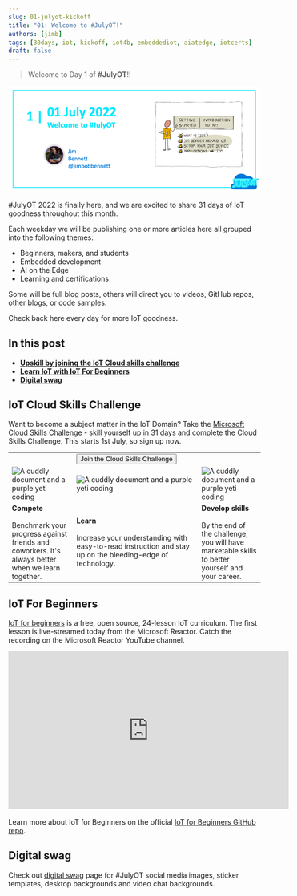 ```yaml
---
slug: 01-julyot-kickoff
title: "01: Welcome to #JulyOT!"
authors: [jimb]
tags: [30days, iot, kickoff, iot4b, embeddediot, aiatedge, iotcerts]
draft: false
---
```


<head>
  <meta name="twitter:url" content="https://julyot.dev/blog/01-julyot-kickoff" />
  <meta name="twitter:title" content="Day 1 of #JulyOT!" />
  <meta name="twitter:description" content="Jumpstart 31 days of IoT celebrations with #JulyOT" />
  <meta name="twitter:image" content="https://julyot.dev/img/png/JulyOT-banner-1-welcome.png" />
  <meta name="twitter:card" content="summary_large_image" />
  <meta name="twitter:creator" content="@jimbobbennett" />
  <meta name="twitter:site" content="@AzureAdvocates" /> 
  <link rel="canonical" href="https://julyot.dev/blog/01-julyot-kickoff" />
</head>

> Welcome to Day 1 of **#JulyOT**!!

![Welcome banner](/img/png/JulyOT-banner-1-welcome.png)

#JulyOT 2022 is finally here, and we are excited to share 31 days of IoT goodness throughout this month.

Each weekday we will be publishing one or more articles here all grouped into the following themes:

* Beginners, makers, and students
* Embedded development
* AI on the Edge
* Learning and certifications

Some will be full blog posts, others will direct you to videos, GitHub repos, other blogs, or code samples.

Check back here every day for more IoT goodness.

## In this post

* [**Upskill by joining the IoT Cloud skills challenge**](#iot-cloud-skills-challenge)
* [**Learn IoT with IoT For Beginners**](#iot-for-beginners)
* [**Digital swag**](#digital-swag)

## IoT Cloud Skills Challenge

Want to become a subject matter in the IoT Domain? Take the [Microsoft Cloud Skills Challenge](https://docs.microsoft.com/learn/challenges?id=261fd583-fa7b-4b1f-86eb-6a52b5468a23&wt.mc_id=eventspg_16482_webpage_reactor) - skill yourself up in 31 days and complete the Cloud Skills Challenge. This starts 1st July, so sign up now.

<table>
<tr style={{border:'0px', 'background-color':'#00000000'}}>
    <td style={{border:'0px', 'text-align': 'center'}}></td>
    <td style={{border:'0px', 'text-align': 'center'}}>
    <form action="https://docs.microsoft.com/learn/challenges" target="_blank">
        <input type="submit" value="Join the Cloud Skills Challenge" class="clean-btn button button--primary margin-left--md"/>
        <input type="hidden" name="id" value="261fd583-fa7b-4b1f-86eb-6a52b5468a23" /> 
        <input type="hidden" name="wt.mc_id" value="eventspg_16482_webpage_reactor" /> 
    </form>
    </td>
    <td style={{border:'0px', 'text-align': 'center'}}></td>
</tr>
<tr style={{border:'0px', 'background-color':'#00000000'}}>
    <td style={{border:'0px', 'text-align': 'center'}}><img src='https://docs.microsoft.com/en-us/media/learn/challenge/how_it_works_1.png?branch=main' width='75%' alt='A cuddly document and a purple yeti coding'/></td>
    <td style={{border:'0px', 'text-align': 'center'}}><img src='https://docs.microsoft.com/en-us/media/learn/challenge/how_it_works_2.png?branch=main' width='75%' alt='A cuddly document and a purple yeti coding'/></td>
    <td style={{border:'0px', 'text-align': 'center'}}><img src='https://docs.microsoft.com/en-us/media/learn/challenge/how_it_works_3.png?branch=main' width='75%' alt='A cuddly document and a purple yeti coding'/></td>
</tr>
<tr style={{border:'0px', 'background-color':'#00000000'}}>
    <td style={{border:'0px', 'vertical-align':'top'}}><b>Compete</b><br/><br/>Benchmark your progress against friends and coworkers. It's always better when we learn together.</td>
    <td style={{border:'0px', 'vertical-align':'top'}}><b>Learn</b><br/><br/>Increase your understanding with easy-to-read instruction and stay up on the bleeding-edge of technology.</td>
    <td style={{border:'0px', 'vertical-align':'top'}}><b>Develop skills</b><br/><br/>By the end of the challenge, you will have marketable skills to better yourself and your career.</td>
</tr>
</table>

## IoT For Beginners

[IoT for beginners](https://aka.ms/iot-beginners) is a free, open source, 24-lesson IoT curriculum. The first lesson is live-streamed today from the Microsoft Reactor. Catch the recording on the Microsoft Reactor YouTube channel.

<iframe width="560" height="315" src="https://www.youtube.com/embed/1KVrBjSqS5s" title="YouTube video player" frameborder="0" allow="accelerometer; autoplay; clipboard-write; encrypted-media; gyroscope; picture-in-picture" allowfullscreen></iframe>

Learn more about IoT for Beginners on the official [IoT for Beginners GitHub repo](https://aka.ms/iot-beginners).

## Digital swag

Check out [digital swag](/digitalswag) page for #JulyOT social media images, sticker templates, desktop backgrounds and video chat backgrounds.

